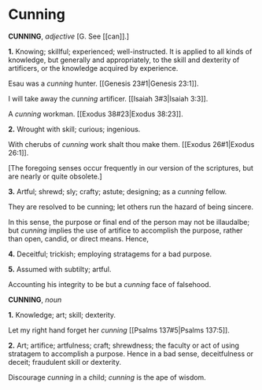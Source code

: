 # Cunning

**CUNNING**, _adjective_ \[G. See [[can]].\]

**1.** Knowing; skillful; experienced; well-instructed. It is applied to all kinds of knowledge, but generally and appropriately, to the skill and dexterity of artificers, or the knowledge acquired by experience.

Esau was a _cunning_ hunter. [[Genesis 23#1|Genesis 23:1]].

I will take away the _cunning_ artificer. [[Isaiah 3#3|Isaiah 3:3]].

A _cunning_ workman. [[Exodus 38#23|Exodus 38:23]].

**2.** Wrought with skill; curious; ingenious.

With cherubs of _cunning_ work shalt thou make them. [[Exodus 26#1|Exodus 26:1]].

\[The foregoing senses occur frequently in our version of the scriptures, but are nearly or quite obsolete.\]

**3.** Artful; shrewd; sly; crafty; astute; designing; as a _cunning_ fellow.

They are resolved to be cunning; let others run the hazard of being sincere.

In this sense, the purpose or final end of the person may not be illaudalbe; but _cunning_ implies the use of artifice to accomplish the purpose, rather than open, candid, or direct means. Hence,

**4.** Deceitful; trickish; employing stratagems for a bad purpose.

**5.** Assumed with subtilty; artful.

Accounting his integrity to be but a _cunning_ face of falsehood.

**CUNNING**, _noun_

**1.** Knowledge; art; skill; dexterity.

Let my right hand forget her _cunning_ [[Psalms 137#5|Psalms 137:5]].

**2.** Art; artifice; artfulness; craft; shrewdness; the faculty or act of using stratagem to accomplish a purpose. Hence in a bad sense, deceitfulness or deceit; fraudulent skill or dexterity.

Discourage _cunning_ in a child; _cunning_ is the ape of wisdom.